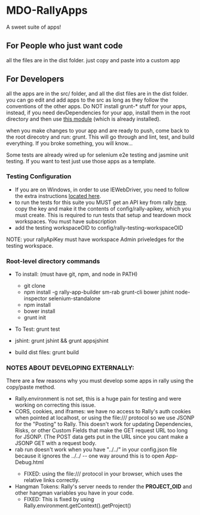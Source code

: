 MDO-RallyApps
=============

A sweet suite of apps!


## For People who just want code
all the files are in the dist folder. just copy and paste into a custom app

## For Developers

all the apps are in the src/ folder, and all the dist files are in the dist folder. you can go
edit and add apps to the src as long as they follow the conventions of the other apps.
Do NOT install grunt-* stuff for your apps, instead, if you need devDependencies for your app,
install them in the root directory and then use 
[this module](https://github.com/ssteffl/load-grunt-plugins-from-parent) (which is already installed).

when you make changes to your app and are ready to push, come back to the root direcotry and 
run: grunt. This will go through and lint, test, and build everything. If you broke something,
you will know...

Some tests are already wired up for selenium e2e testing and jasmine unit testing. If you want
to test just use those apps as a template. 

### Testing Configuration
- If you are on Windows, in order to use IEWebDriver, you need to follow the extra instructions
[located here](https://code.google.com/p/selenium/wiki/InternetExplorerDriver#Required_Configuration).
- to run the tests for this suite you MUST get an API key from rally [here](https://rally1.rallydev.com/login/).
copy the key and make it the contents of config/rally-apikey, which you must create. This is required to 
run tests that setup and teardown mock workspaces. You must have subscription
- add the testing workspaceOID to config/rally-testing-workspaceOID

NOTE: your rallyApiKey must have workspace Admin priveledges for the testing workspace.

### Root-level directory commands
- To install: (must have git, npm, and node in PATH)
	- git clone
	- npm install -g rally-app-builder sm-rab grunt-cli bower jshint node-inspector selenium-standalone
	- npm install
	- bower install
	- grunt init

- To Test: grunt test
- jshint: grunt jshint && grunt appsjshint
- build dist files:	grunt build

### NOTES ABOUT DEVELOPING EXTERNALLY:

There are a few reasons why you must develop some apps in rally using the copy/paste
method. 

- Rally.environment is not set, this is a huge pain for testing and were working on correcting
	this issue.
- CORS, cookies, and iframes: we have no access to Rally's auth cookies when pointed
	at localhost, or using the file:/// protocol so we use JSONP for the "Posting" to Rally.
	This doesn't work for updating Dependencies, Risks, or other Custom Fields that make
	the GET request URL too long for JSONP. (The POST data gets put in the URL since you 
	cant make a JSONP GET with a request body.
- rab run doesn't work when you have "../../<rest of path>" in your config.json file
	because it ignores the ../../ -- one way around this is to open App-Debug.html 
	- FIXED: using the file:/// protocol in your browser, which uses the relative links correctly.
- Hangman Tokens: Rally's server needs to render the __PROJECT_OID__ and other hangman
	variables you have in your code. 
	- FIXED: This is fixed by using Rally.environment.getContext().getProject()